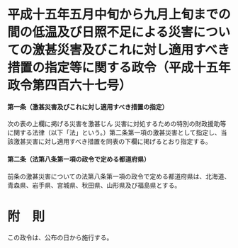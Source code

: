 # 平成十五年五月中旬から九月上旬までの間の低温及び日照不足による災害についての激甚災害及びこれに対し適用すべき措置の指定等に関する政令（平成十五年政令第四百六十七号）
#### 第一条（激甚災害及びこれに対し適用すべき措置の指定）
次の表の上欄に掲げる災害を激甚じん
災害に対処するための特別の財政援助等に関する法律（以下「法」という。）第二条第一項の激甚災害として指定し、当該激甚災害に対し適用すべき措置を同表の下欄に掲げるとおり指定する。
#### 第二条（法第八条第一項の政令で定める都道府県）
前条の激甚災害についての法第八条第一項の政令で定める都道府県は、北海道、青森県、岩手県、宮城県、秋田県、山形県及び福島県とする。
# 附　則
この政令は、公布の日から施行する。
